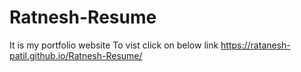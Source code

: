 # Ratnesh-Resume
It is my portfolio website 
To vist click on below link
https://ratanesh-patil.github.io/Ratnesh-Resume/
